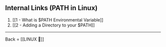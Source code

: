 ## Internal Links (PATH in Linux)
1.  [[1 - What is $PATH Environmental Variable]]
2. [[2 - Adding a Directory to your $PATH]]

-------------------------

Back = [[LINUX 🔗]]


